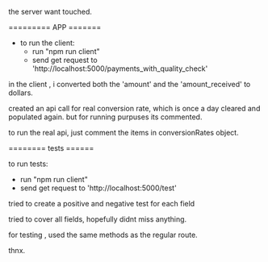 the server want touched.


========= APP =======

- to run the client:
  -  run "npm run client"
  - send get request to 'http://localhost:5000/payments_with_quality_check'

in the client , i converted both the 'amount' and the 'amount_received' to dollars. 

created an api call for real conversion rate, 
which is once a day cleared and populated again.
but for running purpuses its commented. 

to run the real api, just comment the items in conversionRates object.

======== tests ======

to run tests: 
  -  run "npm run client"
  - send get request to 'http://localhost:5000/test'

tried to create a positive and negative test for each field

tried to cover all fields, hopefully didnt miss anything.  

for testing , used the same methods as the regular route. 

thnx. 



